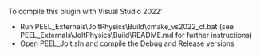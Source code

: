 To compile this plugin with Visual Studio 2022:

- Run PEEL_Externals\JoltPhysics\Build\cmake_vs2022_cl.bat (see PEEL_Externals\JoltPhysics\Build\README.md for further instructions)
- Open PEEL_Jolt.sln and compile the Debug and Release versions